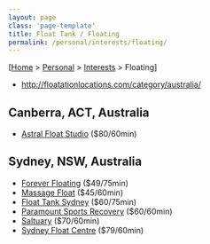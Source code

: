 ```yaml
---
layout: page
class: 'page-template'
title: Float Tank / Floating
permalink: /personal/interests/floating/
---
```

[[Home](/) > [Personal](/personal/) > [Interests](/personal/interests/) > Floating]

* http://floatationlocations.com/category/australia/

## Canberra, ACT, Australia

* [Astral Float Studio](http://astralfloatstudio.com.au/) ($80/60min)

## Sydney, NSW, Australia

* [Forever Floating](http://www.foreverfloating.com/) ($49/75min)
* [Massage Float](http://www.massagefloat.com.au/) ($45/60min)
* [Float Tank Sydney](http://www.floattanksydney.com.au/) ($60/75min)
* [Paramount Sports Recovery](http://paramountsportsrecovery.com.au/floatation-tank-sydney/) ($60/60min)
* [Saltuary](http://saltuary.com.au/our-therapies/float-therapy/) ($70/60min)
* [Sydney Float Centre](http://www.sydneyfloatcentre.com.au/) ($79/60min)